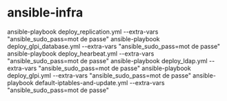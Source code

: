 # ansible-infra
ansible-playbook deploy_replication.yml --extra-vars "ansible_sudo_pass=mot de passe"
ansible-playbook deploy_glpi_database.yml --extra-vars "ansible_sudo_pass=mot de passe"
ansible-playbook deploy_hearbeat.yml --extra-vars "ansible_sudo_pass=mot de passe"
ansible-playbook deploy_ldap.yml --extra-vars "ansible_sudo_pass=mot de passe"
ansible-playbook deploy_glpi.yml --extra-vars "ansible_sudo_pass=mot de passe"
ansible-playbook default-iptables-and-update.yml --extra-vars "ansible_sudo_pass=mot de passe"
